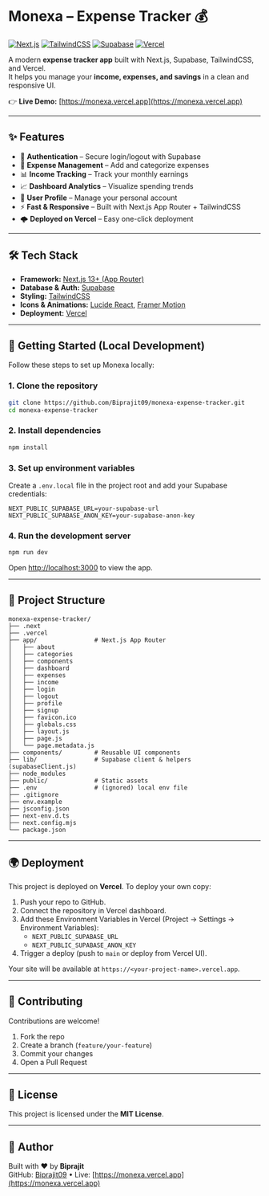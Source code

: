 # Monexa – Expense Tracker 💰

[![Next.js](https://img.shields.io/badge/Next.js-13+-black?logo=next.js)](https://nextjs.org/)
[![TailwindCSS](https://img.shields.io/badge/TailwindCSS-3.x-38B2AC?logo=tailwind-css)](https://tailwindcss.com/)
[![Supabase](https://img.shields.io/badge/Supabase-Database-3ECF8E?logo=supabase)](https://supabase.com/)
[![Vercel](https://img.shields.io/badge/Deployed%20on-Vercel-black?logo=vercel)](https://monexa.vercel.app)

A modern **expense tracker app** built with Next.js, Supabase, TailwindCSS, and Vercel.  
It helps you manage your **income, expenses, and savings** in a clean and responsive UI.  

👉 **Live Demo:** [https://monexa.vercel.app](https://monexa.vercel.app)

---

## ✨ Features

- 🔐 **Authentication** – Secure login/logout with Supabase  
- 💸 **Expense Management** – Add and categorize expenses  
- 📊 **Income Tracking** – Track your monthly earnings  
- 📈 **Dashboard Analytics** – Visualize spending trends  
- 👤 **User Profile** – Manage your personal account  
- ⚡ **Fast & Responsive** – Built with Next.js App Router + TailwindCSS  
- 🌩️ **Deployed on Vercel** – Easy one-click deployment  

---

## 🛠️ Tech Stack

- **Framework:** [Next.js 13+ (App Router)](https://nextjs.org/)  
- **Database & Auth:** [Supabase](https://supabase.com/)  
- **Styling:** [TailwindCSS](https://tailwindcss.com/)  
- **Icons & Animations:** [Lucide React](https://lucide.dev/), [Framer Motion](https://www.framer.com/motion/)  
- **Deployment:** [Vercel](https://vercel.com/)  

---

## 🚀 Getting Started (Local Development)

Follow these steps to set up Monexa locally:

### 1. Clone the repository
```bash
git clone https://github.com/Biprajit09/monexa-expense-tracker.git
cd monexa-expense-tracker
```

### 2. Install dependencies
```bash
npm install
```

### 3. Set up environment variables
Create a `.env.local` file in the project root and add your Supabase credentials:

```env
NEXT_PUBLIC_SUPABASE_URL=your-supabase-url
NEXT_PUBLIC_SUPABASE_ANON_KEY=your-supabase-anon-key
```


### 4. Run the development server
```bash
npm run dev
```

Open [http://localhost:3000](http://localhost:3000) to view the app.

---

## 📂 Project Structure

```
monexa-expense-tracker/
├── .next
├── .vercel
├── app/                # Next.js App Router
│   ├── about
│   ├── categories
│   ├── components
│   ├── dashboard
│   ├── expenses
│   ├── income
│   ├── login
│   ├── logout
│   ├── profile
│   ├── signup
│   ├── favicon.ico
│   ├── globals.css
│   ├── layout.js
│   ├── page.js
│   └── page.metadata.js
├── components/         # Reusable UI components
├── lib/                # Supabase client & helpers (supabaseClient.js)
├── node_modules
├── public/             # Static assets
├── .env                # (ignored) local env file
├── .gitignore
├── env.example
├── jsconfig.json
├── next-env.d.ts
├── next.config.mjs
└── package.json
```

---

## 🌍 Deployment

This project is deployed on **Vercel**. To deploy your own copy:

1. Push your repo to GitHub.
2. Connect the repository in Vercel dashboard.
3. Add these Environment Variables in Vercel (Project → Settings → Environment Variables):
   - `NEXT_PUBLIC_SUPABASE_URL`
   - `NEXT_PUBLIC_SUPABASE_ANON_KEY`
4. Trigger a deploy (push to `main` or deploy from Vercel UI).

Your site will be available at `https://<your-project-name>.vercel.app`.

---

## 🤝 Contributing

Contributions are welcome!  
1. Fork the repo  
2. Create a branch (`feature/your-feature`)  
3. Commit your changes  
4. Open a Pull Request

---

## 📜 License

This project is licensed under the **MIT License**.

---

## 👤 Author

Built with ❤️ by **Biprajit**  
GitHub: [Biprajit09](https://github.com/Biprajit09) • Live: [https://monexa.vercel.app](https://monexa.vercel.app)

